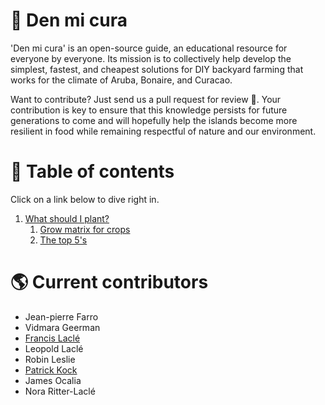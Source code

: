 # :cactus: Den mi cura
'Den mi cura' is an open-source guide, an educational resource for everyone by everyone. Its mission is to collectively help develop the simplest, fastest, and cheapest solutions for DIY backyard farming that works for the climate of Aruba, Bonaire, and Curacao.

Want to contribute? Just send us a pull request for review :muscle:. Your contribution is key to ensure that this knowledge persists for future generations to come and will hopefully help the islands become more resilient in food while remaining respectful of nature and our environment.

# :blue_book: Table of contents
Click on a link below to dive right in.
1. [What should I plant?](1/README.md)
   1. [Grow matrix for crops](1/grow-matrix.md)
   1. [The top 5's](1/top-5.md)

# :earth_americas: Current contributors
* Jean-pierre Farro
* Vidmara Geerman
* [Francis Laclé](https://github.com/flacle)
* Leopold Laclé
* Robin Leslie
* [Patrick Kock](https://github.com/Pasashpasash)
* James Ocalia
* Nora Ritter-Laclé

